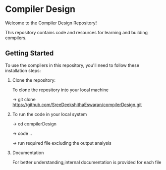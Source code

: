 # Compiler Design

Welcome to the Compiler Design Repository!

This repository contains code and resources for learning and building compilers.

## Getting Started
<!--
### Installation
-->
To use the compilers in this repository, you'll need to follow these installation steps:
1. Clone the repository:
   
    To clone the repository into your local machine
   
     -> git clone https://github.com/SreeDeekshithaEswaran/compilerDesign.git

3. To run the code in your local system
   
    -> cd compilerDesign
   
    -> code ..
   
    -> run required file excluding the output analysis
   
5. Documentation
   
    For better understanding,internal documentation is provided for each file


                     
   
